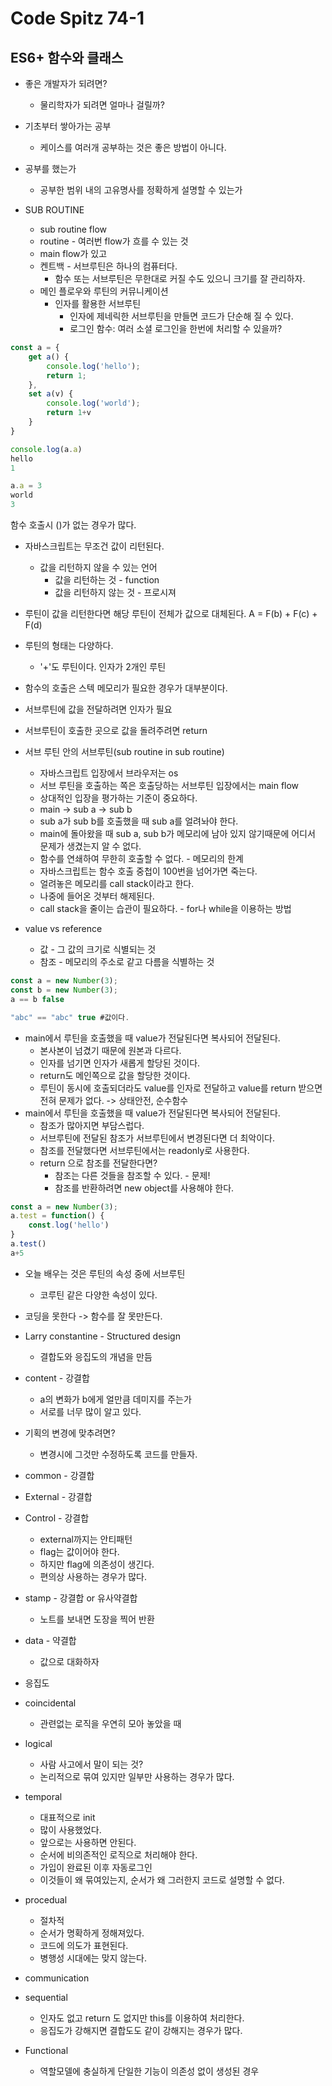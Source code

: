 # Code Spitz 74-1

## ES6+ 함수와 클래스

* 좋은 개발자가 되려면?
    * 물리학자가 되려면 얼마나 걸릴까?

* 기초부터 쌓아가는 공부
    * 케이스를 여러개 공부하는 것은 좋은 방법이 아니다.

* 공부를 했는가
    * 공부한 범위 내의 고유명사를 정확하게 설명할 수 있는가

* SUB ROUTINE
    * sub routine flow
    * routine - 여러번 flow가 흐를 수 있는 것
    * main flow가 있고 
    * 켄트백 - 서브루틴은 하나의 컴퓨터다.
        * 함수 또는 서브루틴은 무한대로 커질 수도 있으니 크기를 잘 관리하자.
    * 메인 플로우와 루틴의 커뮤니케이션
        * 인자를 활용한 서브루틴
            * 인자에 제네릭한 서브루틴을 만들면 코드가 단순해 질 수 있다.
            * 로그인 함수: 여러 소셜 로그인을 한번에 처리할 수 있을까?

```js
const a = {
    get a() {
        console.log('hello');
        return 1;
    },
    set a(v) {
        console.log('world');
        return 1+v
    }
}

console.log(a.a)
hello
1

a.a = 3
world
3
```
함수 호출시 ()가 없는 경우가 많다.

* 자바스크립트는 무조건 값이 리턴된다.
    * 값을 리턴하지 않을 수 있는 언어
        * 값을 리턴하는 것 - function
        * 값을 리턴하지 않는 것 - 프로시져

* 루틴이 값을 리턴한다면 해당 루틴이 전체가 값으로 대체된다.
A = F(b) + F(c) + F(d)

* 루틴의 형태는 다양하다.
    * '+'도 루틴이다. 인자가 2개인 루틴

* 함수의 호출은 스텍 메모리가 필요한 경우가 대부분이다.
* 서브루틴에 값을 전달하려면 인자가 필요
* 서브루틴이 호출한 곳으로 값을 돌려주려면 return

* 서브 루틴 안의 서브루틴(sub routine in sub routine)
    * 자바스크립트 입장에서 브라우저는 os
    * 서브 루틴을 호출하는 쪽은 호출당하는 서브루틴 입장에서는 main flow
    * 상대적인 입장을 평가하는 기준이 중요하다.
    * main -> sub a -> sub b
    * sub a가 sub b를 호출했을 때 sub a를 얼려놔야 한다.
    * main에 돌아왔을 때 sub a, sub b가 메모리에 남아 있지 않기때문에 어디서 문제가 생겼는지 알 수 없다.
    * 함수를 연쇄하여 무한히 호출할 수 없다. - 메모리의 한계
    * 자바스크립트는 함수 호출 중첩이 100번을 넘어가면 죽는다.
    * 얼려놓은 메모리를 call stack이라고 한다.
    * 나중에 들어온 것부터 해제된다.
    * call stack을 줄이는 습관이 필요하다. - for나 while을 이용하는 방법

* value vs reference
    * 값 - 그 값의 크기로 식별되는 것
    * 참조 - 메모리의 주소로 같고 다름을 식별하는 것

```js
const a = new Number(3);
const b = new Number(3);
a == b false

"abc" == "abc" true #값이다.
```
* main에서 루틴을 호출했을 때 value가 전달된다면 복사되어 전달된다.
    * 본사본이 넘겼기 때문에 원본과 다르다.
    * 인자를 넘기면 인자가 새롭게 할당된 것이다.
    * return도 메인쪽으로 값을 할당한 것이다.
    * 루틴이 동시에 호출되더라도 value를 인자로 전달하고 value를 return 받으면 전혀 문제가 없다. -> 상태안전, 순수함수
* main에서 루틴을 호출했을 때 value가 전달된다면 복사되어 전달된다.
    * 참조가 많아지면 부담스럽다.
    * 서브루틴에 전달된 참조가 서브루틴에서 변경된다면 더 최악이다.
    * 참조를 전달했다면 서브루틴에서는 readonly로 사용한다.
    * return 으로 참조를 전달한다면?
        * 참조는 다른 것들을 참조할 수 있다. - 문제!
        * 참조를 반환하려면 new object를 사용해야 한다.
```js
const a = new Number(3);
a.test = function() {
    const.log('hello')
}
a.test()
a+5
```

* 오늘 배우는 것은 루틴의 속성 중에 서브루틴
    * 코루틴 같은 다양한 속성이 있다.

* 코딩을 못한다 -> 함수를 잘 못만든다.

* Larry constantine - Structured design
    * 결합도와 응집도의 개념을 만듬

* content - 강결합
    * a의 변화가 b에게 얼만큼 데미지를 주는가
    * 서로를 너무 많이 알고 있다.

* 기획의 변경에 맞추려면?
    * 변경시에 그것만 수정하도록 코드를 만들자.

* common - 강결합

* External - 강결합

* Control - 강결합
    * external까지는 안티패턴
    * flag는 값이어야 한다.
    * 하지만 flag에 의존성이 생긴다.
    * 편의상 사용하는 경우가 많다.

* stamp - 강결합 or 유사약결합
    * 노트를 보내면 도장을 찍어 반환

* data - 약결합
    * 값으로 대화하자

* 응집도
* coincidental
    * 관련없는 로직을 우연히 모아 놓았을 때
* logical
    * 사람 사고에서 말이 되는 것?
    * 논리적으로 묶여 있지만 일부만 사용하는 경우가 많다.
* temporal
    * 대표적으로 init
    * 많이 사용했었다.
    * 앞으로는 사용하면 안된다.
    * 순서에 비의존적인 로직으로 처리해야 한다.
    * 가입이 완료된 이후 자동로그인
    * 이것들이 왜 묶여있는지, 순서가 왜 그러한지 코드로 설명할 수 없다.
* procedual
    * 절차적
    * 순서가 명확하게 정해져있다.
    * 코드에 의도가 표현된다.
    * 병행성 시대에는 맞지 않는다.
* communication
* sequential
    * 인자도 없고 return 도 없지만 this를 이용하여 처리한다.
    * 응집도가 강해지면 결합도도 같이 강해지는 경우가 많다.
* Functional
    * 역할모델에 충실하게 단일한 기능이 의존성 없이 생성된 경우